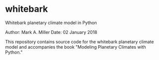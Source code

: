 # whitebark
Whitebark planetary climate model in Python

Author: Mark A. Miller
Date: 02 January 2018

This repository contains source code for the whitebark planetary climate model and accompanies the book "Modeling Planetary Climates with Python."

